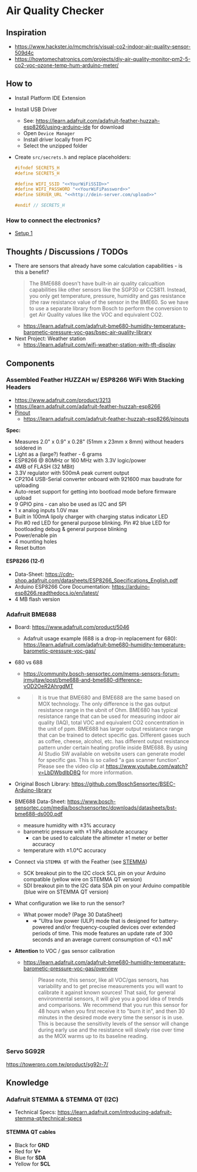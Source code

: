 # Air Quality Checker

## Inspiration

- https://www.hackster.io/mcmchris/visual-co2-indoor-air-quality-sensor-509d4c
- https://howtomechatronics.com/projects/diy-air-quality-monitor-pm2-5-co2-voc-ozone-temp-hum-arduino-meter/

## How to

- Install Platform IDE Extension
- Install USB Driver
  - See: https://learn.adafruit.com/adafruit-feather-huzzah-esp8266/using-arduino-ide for download
  - Open `Device Manager`
  - Install driver locally from PC
  - Select the unzipped folder
- Create `src/secrets.h` and replace placeholders:

    ```c
    #ifndef SECRETS_H
    #define SECRETS_H

    #define WIFI_SSID "<<YourWiFiSSID>>"
    #define WIFI_PASSWORD "<<YourWiFiPassword>>"
    #define SERVER_URL "<<http://dein-server.com/upload>>"

    #endif // SECRETS_H
    ```



### How to connect the electronics?

- [Setup 1](./doc/setup-1.jpg)

## Thoughts / Discussions / TODOs

- There are sensors that already have some calculation capabilities - is this a benefit?
  > The BME688 doesn't have built-in air quality calcualtion capabilities like other sensors like the SGP30 or CCS811. Instead, you only get temperature, pressure, humidity and gas resistance (the raw resistance value of the sensor in the BME60. So we have to use a separate library from Bosch to perform the conversion to get Air Quality values like the VOC and equivalent CO2.
  - https://learn.adafruit.com/adafruit-bme680-humidity-temperature-barometic-pressure-voc-gas/bsec-air-quality-library
- Next Project: Weather station
  - https://learn.adafruit.com/wifi-weather-station-with-tft-display

## Components

### Assembled Feather HUZZAH w/ ESP8266 WiFi With Stacking Headers

- https://www.adafruit.com/product/3213
- https://learn.adafruit.com/adafruit-feather-huzzah-esp8266
- [Pinout](./doc/adafruit_products_Huzzah_ESP8266_Pinout_v1.2-1.png)
  - https://learn.adafruit.com/adafruit-feather-huzzah-esp8266/pinouts

**Spec:**
- Measures 2.0" x 0.9" x 0.28" (51mm x 23mm x 8mm) without headers soldered in
- Light as a (large?) feather - 6 grams
- ESP8266 @ 80MHz or 160 MHz with 3.3V logic/power
- 4MB of FLASH (32 MBit)
- 3.3V regulator with 500mA peak current output
- CP2104 USB-Serial converter onboard with 921600 max baudrate for uploading
- Auto-reset support for getting into bootload mode before firmware upload
- 9 GPIO pins - can also be used as I2C and SPI
- 1 x analog inputs 1.0V max
- Built in 100mA lipoly charger with charging status indicator LED
- Pin #0 red LED for general purpose blinking. Pin #2 blue LED for bootloading debug & general purpose blinking
- Power/enable pin
- 4 mounting holes
- Reset button

#### ESP8266 (12-f)

- Data-Sheet: https://cdn-shop.adafruit.com/datasheets/ESP8266_Specifications_English.pdf
- Arduino ESP8266 Core Documentation: https://arduino-esp8266.readthedocs.io/en/latest/
- 4 MB flash version

### Adafruit BME688

- Board: https://www.adafruit.com/product/5046
  - Adafruit usage example (688 is a drop-in replacement for 680): https://learn.adafruit.com/adafruit-bme680-humidity-temperature-barometic-pressure-voc-gas/
- 680 vs 688
  - https://community.bosch-sensortec.com/mems-sensors-forum-jrmujtaw/post/bme688-and-bme680-difference-vOD2OeR2AhrgdMT
  - > It is true that BME680 and BME688 are the same based on MOX technology. The only difference is the gas output resistance range in the ubnit of Ohm. BME680 has typical resistance range that can be used for measuring indoor air quality (IAQ), total VOC and equivalent CO2 concentration in the unit of ppm.
    >BME688 has larger output resistance range that can be trained to detect specific gas. Different gases such as coffee, cheese, alcohol, etc. has different output resistance pattern under certain heating profile inside BME688. By using AI Studio SW available on website users can generate model for specific gas. This is so called "a gas scanner function". Please see the video clip at https://www.youtube.com/watch?v=LbDWbdlbD8Q for more information.
- Original Bosch Library: https://github.com/BoschSensortec/BSEC-Arduino-library
- BME688 Data-Sheet: https://www.bosch-sensortec.com/media/boschsensortec/downloads/datasheets/bst-bme688-ds000.pdf
  - measure humidity with ±3% accuracy
  - barometric pressure with ±1 hPa absolute accuracy
    - can be used to calculate the altimeter ±1 meter or better accuracy
  - temperature with ±1.0°C accuracy

- Connect via `STEMMA QT` with the Feather (see [STEMMA](#stemma-qt-cables-stemma))
  - SCK breakout pin to the I2C clock SCL pin on your Arduino compatible (yellow wire on STEMMA QT version)
  - SDI breakout pin to the I2C data SDA pin on your Arduino compatible (blue wire on STEMMA QT version)

- What configuration we like to run the sensor?
  - What power mode? (Page 30 DataSheet)
    - => "Ultra low power (ULP) mode that is designed for battery-powered and/or frequency-coupled devices over extended 
periods of time. This mode features an update rate of 300 seconds and an average current consumption of <0.1 mA"

- **Attention** to VOC / gas sensor calibration
  - https://learn.adafruit.com/adafruit-bme680-humidity-temperature-barometic-pressure-voc-gas/overview
    > Please note, this sensor, like all VOC/gas sensors, has variability and to get precise measurements you will want to calibrate it against known sources!
    > That said, for general environmental sensors, it will give you a good idea of trends and comparisons.
    > We recommend that you run this sensor for 48 hours when you first receive it to "burn it in", and then 30 minutes in the desired mode every time the sensor is in use.
    > This is because the sensitivity levels of the sensor will change during early use and the resistance will slowly rise over time as the MOX warms up to its baseline reading.

### Servo SG92R

https://towerpro.com.tw/product/sg92r-7/

## Knowledge

### Adafruit STEMMA & STEMMA QT (I2C)

- Technical Specs: https://learn.adafruit.com/introducing-adafruit-stemma-qt/technical-specs

#### STEMMA QT cables
- Black for **GND**
- Red for **V+**
- Blue for **SDA**
- Yellow for **SCL**